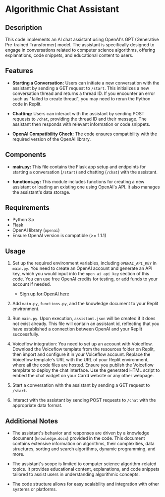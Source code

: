 # Algorithmic Chat Assistant

## Description

This code implements an AI chat assistant using OpenAI's GPT (Generative Pre-trained Transformer) model. The assistant is specifically designed to engage in conversations related to computer science algorithms, offering explanations, code snippets, and educational content to users.

## Features

- **Starting a Conversation:** Users can initiate a new conversation with the assistant by sending a GET request to `/start`. This initializes a new conversation thread and returns a thread ID. If you encounter an error such as "failed to create thread", you may need to rerun the Python code in Replit.

- **Chatting:** Users can interact with the assistant by sending POST requests to `/chat`, providing the thread ID and their message. The assistant then responds with relevant information or code snippets.

- **OpenAI Compatibility Check:** The code ensures compatibility with the required version of the OpenAI library.

## Components

- **main.py:** This file contains the Flask app setup and endpoints for starting a conversation (`/start`) and chatting (`/chat`) with the assistant.

- **functions.py:** This module includes functions for creating a new assistant or loading an existing one using OpenAI's API. It also manages the assistant's data storage.

## Requirements

- Python 3.x
- Flask
- OpenAI library (`openai`)
- Ensure OpenAI version is compatible (>= 1.1.1)

## Usage

1. Set up the required environment variables, including `OPENAI_API_KEY` in `main.py`. You need to create an OpenAI account and generate an API key, which you would input into the `open_ai_api_key` section of this code. You can use free OpenAI credits for testing, or add funds to your account if needed.
   - [Sign up for OpenAI here](https://platform.openai.com/signup)

2. Add `main.py`, `functions.py`, and the knowledge document to your Replit environment.

3. Run `main.py`. Upon execution, `assistant.json` will be created if it does not exist already. This file will contain an assistant id, reflecting that you have established a connection between OpenAI and your Replit successfully.

4. Voiceflow integration: You need to set up an account with Voiceflow. Download the Voiceflow template from the resources folder on Replit, then import and configure it in your Voiceflow account. Replace the Voiceflow template's URL with the URL of your Replit environment, where all the code files are hosted. Ensure you publish the Voiceflow template to deploy the chat interface. Use the generated HTML script to embed the chat widget on your Carrd website or any other webpage. 

5. Start a conversation with the assistant by sending a GET request to `/start`.

6. Interact with the assistant by sending POST requests to `/chat` with the appropriate data format.

## Additional Notes

- The assistant's behavior and responses are driven by a knowledge document (`knowledge.docx`) provided in the code. This document contains extensive information on algorithms, their complexities, data structures, sorting and search algorithms, dynamic programming, and more.

- The assistant's scope is limited to computer science algorithm-related topics. It provides educational content, explanations, and code snippets tailored to assist users in understanding algorithmic concepts.

- The code structure allows for easy scalability and integration with other systems or platforms.